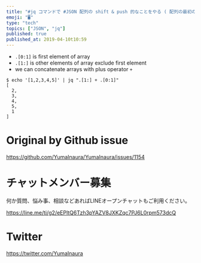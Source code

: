 ```yaml
---
title: "#jq コマンドで #JSON 配列の shift & push 的なことをやる ( 配列の最初の要素を最後に入れ替える例 )"
emoji: "🖥"
type: "tech"
topics: ["JSON", "jq"]
published: true
published_at: 2019-04-10t10:59
---
```


- `.[0:1]` is first element of array
- `.[1:]` is other elements of array exclude first element
- we can concatenate arrays with plus operator `+`

```
$ echo '[1,2,3,4,5]' | jq ".[1:] + .[0:1]"
[
  2,
  3,
  4,
  5,
  1
]
```

# Original by Github issue

https://github.com/YumaInaura/YumaInaura/issues/1154








<!-- Update From Qiita API -->

# チャットメンバー募集


何か質問、悩み事、相談などあればLINEオープンチャットもご利用ください。

https://line.me/ti/g2/eEPltQ6Tzh3pYAZV8JXKZqc7PJ6L0rpm573dcQ





# Twitter


https://twitter.com/YumaInaura


<!-- Update From Qiita API -->



# 公開日時

2019-04-10
